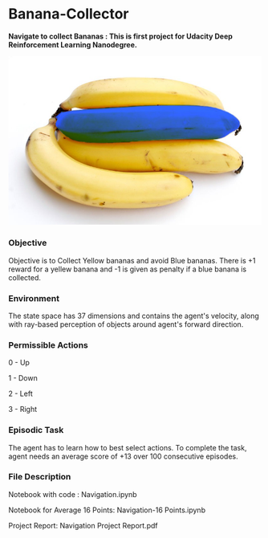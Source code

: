 # Banana-Collector
<b>Navigate to collect Bananas : This is first project for Udacity Deep Reinforcement Learning Nanodegree.</b> 

![Bananas](BlueBanana.jpg)

### Objective
Objective is to Collect Yellow bananas and avoid Blue bananas. There is +1 reward for a yellew banana and -1 is given as penalty if a blue banana is collected.

### Environment
The state space has 37 dimensions and contains the agent's velocity, along with ray-based perception of objects around agent's forward direction. 

### Permissible Actions 
0 - Up   

1 - Down

2 - Left

3 - Right


### Episodic Task
The agent has to learn how to best select actions. To complete the task, agent needs an average score of +13 over 100 consecutive episodes.


### File Description
Notebook with code : Navigation.ipynb

Notebook for Average 16 Points: Navigation-16 Points.ipynb

Project Report: Navigation Project Report.pdf
